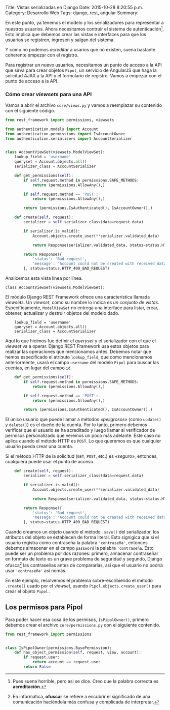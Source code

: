 Title: Vistas serializadas en Django
Date: 2015-10-28 8:20:55 p.m.
Category: Desarrollo Web
Tags: django, rest, angular
Summary: 

En este punto, ya tenemos el modelo y los serializadores para representar a nuestros usuarios. Ahora necesitamos contruir el sistema de autenticación[^1]. Esto implica que debemos crear las vistas e interfaces para que los usuarios se registren, ingresen y salgan del sistema. 

Y como no podemos _acreditar_ a usarios que no existen, suena bastante coherente empezar con el registro.

Para registrar un nuevo usuarios, necesitamos un punto de acceso a la API que sirva para crear objetos `Pipol`, un servicio de AngularJS que haga la solicitud AJAX a la API y el formulario de registro. Vamos a empezar con el punto de acceso a la API.

### Cómo crear _viewsets_ para una API

Vamos a abrir el archivo `core/views.py` y vamos a reemplazar su contenido con el siguiente código.

```python
from rest_framework import permissions, viewsets

from authentication.models import Account
from authentication.permissions import IsAccountOwner
from authentication.serializers import AccountSerializer


class AccountViewSet(viewsets.ModelViewSet):
    lookup_field = 'username'
    queryset = Account.objects.all()
    serializer_class = AccountSerializer

    def get_permissions(self):
        if self.request.method in permissions.SAFE_METHODS:
            return (permissions.AllowAny(),)

        if self.request.method == 'POST':
            return (permissions.AllowAny(),)

        return (permissions.IsAuthenticated(), IsAccountOwner(),)

    def create(self, request):
        serializer = self.serializer_class(data=request.data)

        if serializer.is_valid():
            Account.objects.create_user(**serializer.validated_data)

            return Response(serializer.validated_data, status=status.HTTP_201_CREATED)

        return Response({
            'status': 'Bad request',
            'message': 'Account could not be created with received data.'
        }, status=status.HTTP_400_BAD_REQUEST)
```

Analicemos esta vista línea por línea.


    class AccountViewSet(viewsets.ModelViewSet):

El módulo Django REST Framework ofrece una característica llamada _viewsets_. Un _viewset_, como su nombre lo indica es _un conjunto de vistas_. Específicamente, `ModelViewSet` no entrega una interface para listar, crear, obtener, actualizar y destruir objetos del modelo dado.

```
    lookup_field = 'username'
    queryset = Account.objects.all()
    serializer_class = AccountSerializer
```

Aquí lo que hicimos fue definir el _queryset_ y el serializador con el que el _viewset_ va a operar. Django REST Framework usa estos objetos para realizar las operaciones que mencionamos antes. Debemos notar que hemos especificado el atributo `lookup_field`, que como mencionamos anteriormente, usará el campo `username` del modelo `Pipol` para buscar las cuentas, en lugar del campo `id`. 

```python
    def get_permissions(self):
        if self.request.method in permissions.SAFE_METHODS:
            return (permissions.AllowAny(),)

        if self.request.method == 'POST':
            return (permissions.AllowAny(),)

        return (permissions.IsAuthenticated(), IsAccountOwner(),)
```

El único usuario que puede llamar a métodos _«peligrosos»_ (como `update()` y `delete()`) es el dueño de la cuenta. Por lo tanto, primero debemos verificar que el usuario se ha acreditado y luego llamar al verificador de permisos personalizado que veremos un poco más adelante. Este caso no aplica cuando el método HTTP es `POST`. Lo que queremos es que cualquier usuario pueda crear una cuenta.

Si el método HTTP de la solicitud (`GET`, `POST`, etc.) es _«seguro»_, entonces, cualquiera puede usar el punto de acceso.

```python
    def create(self, request):
        serializer = self.serializer_class(data=request.data)

        if serializer.is_valid():
            Account.objects.create_user(**serializer.validated_data)

            return Response(serializer.validated_data, status=status.HTTP_201_CREATED)

        return Response({
            'status': 'Bad request',
            'message': 'Account could not be created with received data.'
        }, status=status.HTTP_400_BAD_REQUEST)
```

Cuando creamos un objeto usando el método `.save()` del serializador, los atributos del objeto se establecen de forma literal. Esto signigica que si el usuario registra como contraseña la palabra `'contraseña'`, entonces debemos almacenar en el campo `password` la palabra `'contraseña`. Esto puede ser un problema por dos razones: primero, almacenar contraseñar en formato de texto es un grave problema de seguridad y segundo, Django ofusca[^2] las contraseñas antes de compararlas, así que el usuario no podría usar `'contraseña'` así nomás.

En este ejemplo, resolvemos el problema sobre-escribiendo el método `.create()` usado por el _viewset_, usando `Pipol.objects.create_user()` para crear el objeto `Pipol.`

## Los permisos para Pipol

Para poder hacer esa cosa de los permisos, `IsPipolOwner()`, primero debemos crear el archivo `core/permissions.py` con el siguiente contenido.


```python
from rest_framework import permissions


class IsPipolOwner(permissions.BasePermission):
    def has_object_permission(self, request, view, account):
        if request.user:
            return account == request.user
        return False
```

[^1]: Pues suena horrible, pero asi se dice. Creo que la palabra correcta es __acreditación__.

[^2]: En informática, __ofuscar__ se refiere a encubrir el significado de una comunicación haciéndola más confusa y complicada de interpretar.
